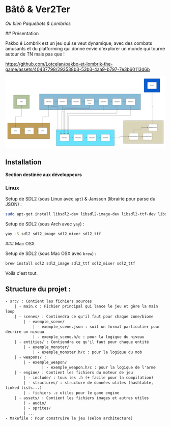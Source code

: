 # Bâtô & Ver2Ter
*Ou bien Paquebots & Lombrics*

## Présentation

Pakbo é Lombrik est un jeu qui se veut dynamique, avec des combats amusants et du platforming qui donne envie d'explorer un monde qui tourne autour de TN mais pas que !

https://github.com/Lotcelan/pakbo-et-lombrik-the-game/assets/40437798/293538b3-53b3-4aa9-b797-7e3b60113d6b


![Map actuelle](./gdp/Diagramme_lvl.png)

## Installation

**Section destinée aux développeurs**

### Linux

Setup de SDL2 (sous Linux avec `apt`) & Jansson (librairie pour parse du JSON) :

```sh
sudo apt-get install libsdl2-dev libsdl2-image-dev libsdl2-ttf-dev libsdl2-mixer-dev libjansson-dev
```

Setup de SDL2 (sous Arch avec `yay`) :

```sh
yay -S sdl2 sdl2_image sdl2_mixer sdl2_ttf
```

### Mac OSX

Setup de SDL2 (sous Mac OSX avec `brew`) :

```sh
brew install sdl2 sdl2_image sdl2_ttf sdl2_mixer sdl2_ttf
```

Voilà c'est tout. 


## Structure du projet :

```
- src/ : Contient les fichiers sources
	| - main.c : Fichier principal qui lance le jeu et gère la main loop
	| - scenes/ : Continedra ce qu'il faut pour chaque zone/biome
		| - exemple_scene/
			| - exemple_scene.json : suit un format particulier pour décrire un niveau
			| - exemple_scene.h/c : pour la logique du niveau
	| - entities/ : Contiendra ce qu'il faut pour chaque entité
		| - exemple_monster/
			| - exemple_monster.h/c : pour la logique du mob
	| - weapons/ :
		| - exemple_weapon/
				| - exemple_weapon.h/c : pour la logique de l'arme
	| - engine/ : Contient les fichiers du moteur de jeu
		| - include/ : tous les .h (+ facile pour la compilation)
		| - structures/ : structure de données utiles (hashtable, linked lists...)
		| - fichiers .c utiles pour le game engine
	| - assets/ : Contient les fichiers images et autres utiles
		| - audio/
		| - sprites/
		| ...
- Makefile : Pour construire le jeu (selon architecture)
```
